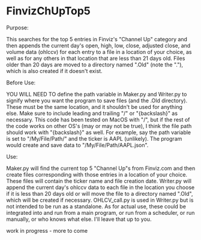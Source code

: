 # FinvizChUpTop5


Purpose:

This searches for the top 5 entries in Finviz's "Channel Up" category and then appends the current day's open, high, low, close, adjusted close, and volume data (ohlccv) for each entry to a file in a location of your choice, as well as for any others in that location that are less than 21 days old. Files older than 20 days are moved to a directory named ".Old" (note the "."), which is also created if it doesn't exist.

Before Use:

YOU WILL NEED TO define the path variable in Maker.py and Writer.py to signify where you want the program to save files (and the .Old directory). These must be the same location, and it shouldn't be used for anything else. Make sure to include leading and trailing "/" or "{backslash}" as necessary. This code has been tested on MacOS with "/", but if the rest of the code works on other OS's (may or may not be true), I think the file path should work with "{backslash}" as well.
For example, say the path variable is set to "/My/File/Path/" and the ticker is AAPL (unlikely). The program would create and save data to "/My/File/Path/AAPL.json".

Use:

Maker.py will find the current top 5 "Channel Up"s from Finviz.com and then create files corresponding with those entries in a location of your choice. These files  will contain the ticker name and file creation date.
Writer.py will append the current day's ohlccv data to each file in the location you choose if it is less than 20 days old or will move the file to a directory
named ".Old", which will be created if necessary.
OHLCV_call.py is used in Writer.py but is not intended to be run as a standalone. 
As for actual use, these could be integrated into and run from a main program, or run from a scheduler, or run manually, or who knows what else. I'll leave that up to you.


work in progress - more to come

